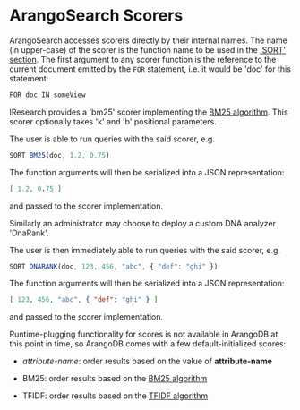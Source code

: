 ArangoSearch Scorers
====================

ArangoSearch accesses scorers directly by their internal names.  The name (in
upper-case) of the scorer is the function name to be used in the ['SORT'
section](../../../AQL/Views/ArangoSearch/index.html#arangosearch-sort).
The first argument to any scorer function is the reference to the current
document emitted by the `FOR` statement, i.e. it would be 'doc' for this
statement:

```js
FOR doc IN someView
```

IResearch provides a 'bm25' scorer implementing the [BM25
algorithm](https://en.wikipedia.org/wiki/Okapi_BM25).  This scorer optionally
takes 'k' and 'b' positional parameters.

The user is able to run queries with the said scorer, e.g.

```js
SORT BM25(doc, 1.2, 0.75)
```

The function arguments will then be serialized into a JSON representation:

```json
[ 1.2, 0.75 ]
```

and passed to the scorer implementation.

Similarly an administrator may choose to deploy a custom DNA analyzer 'DnaRank'.

The user is then immediately able to run queries with the said scorer, e.g.

```js
SORT DNARANK(doc, 123, 456, "abc", { "def": "ghi" })
```

The function arguments will then be serialized into a JSON representation:

```json
[ 123, 456, "abc", { "def": "ghi" } ]
```

and passed to the scorer implementation.

Runtime-plugging functionality for scores is not available in ArangoDB at this
point in time, so ArangoDB comes with a few default-initialized scores:

- *attribute-name*: order results based on the value of **attribute-name**

- BM25: order results based on the [BM25 algorithm](https://en.wikipedia.org/wiki/Okapi_BM25)

- TFIDF: order results based on the [TFIDF algorithm](https://en.wikipedia.org/wiki/TF-IDF)
